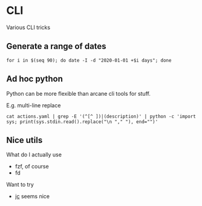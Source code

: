 # CLI

Various CLI tricks

## Generate a range of dates

    for i in $(seq 90); do date -I -d "2020-01-01 +$i days"; done

## Ad hoc python

Python can be more flexible than arcane cli tools for stuff.

E.g. multi-line replace

    cat actions.yaml | grep -E '(^[^ ])|(description)' | python -c 'import sys; print(sys.stdin.read().replace("\n "," "), end="")'

## Nice utils

What do I actually use

* fzf, of course
* fd

Want to try

* [jc](https://kellyjonbrazil.github.io/jc/) seems nice

